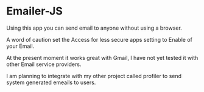 # Emailer-JS
Using this app you can send email to anyone without using a browser.

A word of caution set the Access for less secure apps setting to Enable of your Email.

At the present moment it works great with Gmail, I have not yet tested it with other Email service providers.

I am planning to integrate with my other project called profiler to send system generated emeails to users.
